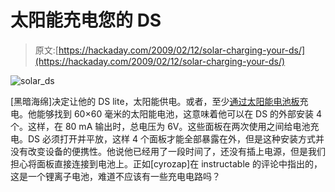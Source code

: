 # 太阳能充电您的 DS

> 原文:[https://hackaday.com/2009/02/12/solar-charging-your-ds/](https://hackaday.com/2009/02/12/solar-charging-your-ds/)

![solar_ds](../Images/9ea7fd1d9ff9d5fbc7ef5853f4f448cf.png "solar_ds")

[黑暗海绵]决定让他的 DS lite，太阳能供电。或者，至少[通过太阳能电池板](http://www.instructables.com/id/Make_a_Solar_DS_that_you_will_Never_Need_to_Rechar/)充电。他能够找到 60×60 毫米的太阳能电池，这意味着他可以在 DS 的外部安装 4 个。这样，在 80 mA 输出时，总电压为 6V。这些面板在两次使用之间给电池充电。DS 必须打开并平放，这样 4 个面板才能全部暴露在外，但是这种安装方式并没有改变设备的便携性。他说他已经用了一段时间了，还没有插上电源，但是我们担心将面板直接连接到电池上。正如[cyrozap]在 instructable 的评论中指出的，这是一个锂离子电池，难道不应该有一些充电电路吗？